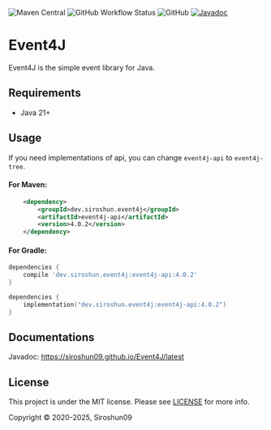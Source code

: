![Maven Central](https://img.shields.io/maven-central/v/dev.siroshun.event4j/event4j-api)
![GitHub Workflow Status](https://img.shields.io/github/actions/workflow/status/Siroshun09/Event4J/build.yml?branch=master)
![GitHub](https://img.shields.io/github/license/Siroshun09/Event4J)
[![Javadoc](https://img.shields.io/badge/javadoc-page-orange)](https://siroshun09.github.io/Event4J/latest)

# Event4J

Event4J is the simple event library for Java.

## Requirements

- Java 21+

## Usage

If you need implementations of api, you can change `event4j-api` to `event4j-tree`.

#### For Maven:

```xml
    <dependency>
        <groupId>dev.siroshun.event4j</groupId>
        <artifactId>event4j-api</artifactId>
        <version>4.0.2</version>
    </dependency>
```

#### For Gradle:

```groovy
dependencies {
    compile 'dev.siroshun.event4j:event4j-api:4.0.2'
}
```

```kotlin
dependencies {
    implementation("dev.siroshun.event4j:event4j-api:4.0.2")
}
```

## Documentations

Javadoc: https://siroshun09.github.io/Event4J/latest

## License

This project is under the MIT license. Please see [LICENSE](LICENSE) for more info.

Copyright © 2020-2025, Siroshun09
